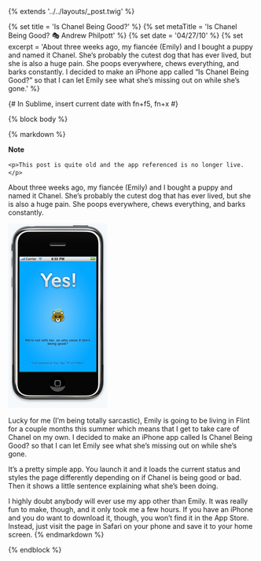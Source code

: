 {% extends '../../layouts/_post.twig' %}

{% set title = 'Is Chanel Being Good?' %}
{% set metaTitle = 'Is Chanel Being Good? 🎭 Andrew Philpott' %}
{% set date = '04/27/10' %}
{% set excerpt = 'About three weeks ago, my fiancée (Emily) and I bought a puppy and named it Chanel. She’s probably the cutest dog that has ever lived, but she is also a huge pain. She poops everywhere, chews everything, and barks constantly. I decided to make an iPhone app called “Is Chanel Being Good?” so that I can let Emily see what she’s missing out on while she’s gone.' %}

{# In Sublime, insert current date with fn+f5, fn+x #}

{% block body %}

{% markdown %}
<aside class="note">
	<strong class="note_hdg">Note</strong>

	<p>This post is quite old and the app referenced is no longer live.</p>
</aside>

About three weeks ago, my fiancée (Emily) and I bought a puppy and named it Chanel. She’s probably the cutest dog that has ever lived, but she is also a huge pain. She poops everywhere, chews everything, and barks constantly.

<img src="/assets/img/blog/icbg-good.jpg" alt="A screenshot of the Is Chanel Being Good web app" />

Lucky for me (I’m being totally sarcastic), Emily is going to be living in Flint for a couple months this summer which means that I get to take care of Chanel on my own. I decided to make an iPhone app called Is Chanel Being Good? so that I can let Emily see what she’s missing out on while she’s gone.

It’s a pretty simple app. You launch it and it loads the current status and styles the page differently depending on if Chanel is being good or bad. Then it shows a little sentence explaining what she’s been doing.

I highly doubt anybody will ever use my app other than Emily. It was really fun to make, though, and it only took me a few hours. If you have an iPhone and you do want to download it, though, you won’t find it in the App Store. Instead, just visit the page in Safari on your phone and save it to your home screen.
{% endmarkdown %}

{% endblock %}